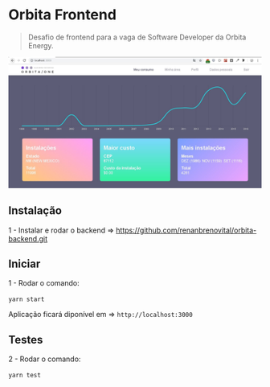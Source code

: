 # Orbita Frontend

> Desafio de frontend para a vaga de Software Developer da Orbita Energy.

![](header.jpg)

## Instalação

1 - Instalar e rodar o backend => https://github.com/renanbrenovital/orbita-backend.git

## Iniciar

1 - Rodar o comando:

`yarn start`

Aplicação ficará diponível em => `http://localhost:3000`

## Testes

2 - Rodar o comando:

`yarn test`
